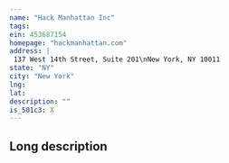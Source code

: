 ```yaml
---
name: "Hack Manhattan Inc"
tags:
ein: 453687154
homepage: "hackmanhattan.com"
address: |
 137 West 14th Street, Suite 201\nNew York, NY 10011
state: "NY"
city: "New York"
lng: 
lat: 
description: ""
is_501c3: X
---
```


## Long description


